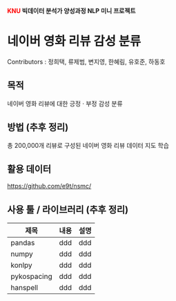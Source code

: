 <b><span style="color:red">KNU</span> 빅데이터 분석가 양성과정 NLP 미니 프로젝트</b>
# <b>네이버 영화 리뷰 감성 분류</b>

Contributors : 정희택, 류제범, 변지영, 한혜림, 유호준, 하동호

## <b>목적</b>
  네이버 영화 리뷰에 대한 긍정 · 부정 감성 분류

## <b>방법</b> (추후 정리)
  총 200,000개 리뷰로 구성된 네이버 영화 리뷰 데이터 지도 학습
  
## <b>활용 데이터</b>
  https://github.com/e9t/nsmc/

## <b>사용 툴 / 라이브러리</b> (추후 정리)
|제목|내용|설명|
|---|---|---|
|pandas|ddd|ddd|
|numpy|ddd|ddd|
|konlpy|ddd|ddd|
|pykospacing|ddd|ddd|
|hanspell|ddd|ddd|
  
  
  
<b></b>
<b><span style="color:red"></span>
